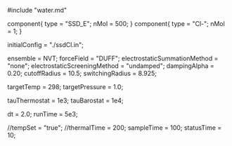 #include "water.md"

component{
  type = "SSD_E";
  nMol = 500;
}
component{
  type = "Cl-";
  nMol = 1;
}

initialConfig = "./ssdCl.in";

ensemble = NVT;
forceField = "DUFF";
electrostaticSummationMethod = "none";
electrostaticScreeningMethod = "undamped";
dampingAlpha = 0.20;
cutoffRadius = 10.5;
switchingRadius = 8.925;

targetTemp = 298;
targetPressure = 1.0;

tauThermostat = 1e3;
tauBarostat = 1e4;

dt = 2.0;
runTime = 5e3;

//tempSet = "true";
//thermalTime = 200;
sampleTime = 100;
statusTime = 10;
